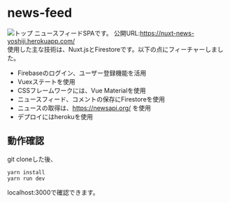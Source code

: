 # news-feed
![トップ](https://github.com/YoshijiFujiwara/news-feed/blob/images/screenshot.png)
ニュースフィードSPAです。 公開URL:https://nuxt-news-yoshiji.herokuapp.com/  
使用した主な技術は、Nuxt.jsとFirestoreです。以下の点にフィーチャーしました。
* Firebaseのログイン、ユーザー登録機能を活用
* Vuexステートを使用
* CSSフレームワークには、Vue Materialを使用
* ニュースフィード、コメントの保存にFirestoreを使用
* ニュースの取得は、https://newsapi.org/ を使用
* デプロイにはherokuを使用

## 動作確認
git cloneした後、
```
yarn install
yarn run dev
```
localhost:3000で確認できます。
